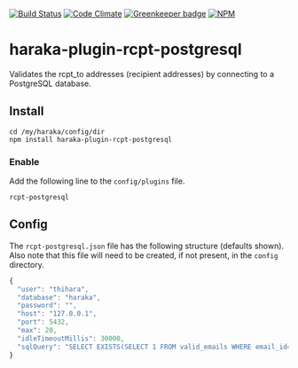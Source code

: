 [![Build Status][ci-img]][ci-url]
[![Code Climate][clim-img]][clim-url]
[![Greenkeeper badge](https://badges.greenkeeper.io/haraka/haraka-plugin-rcpt-postgresql.svg)](https://greenkeeper.io/)
[![NPM][npm-img]][npm-url]

# haraka-plugin-rcpt-postgresql

Validates the rcpt_to addresses (recipient addresses) by connecting to a PostgreSQL database.

## Install

    cd /my/haraka/config/dir
    npm install haraka-plugin-rcpt-postgresql

### Enable

Add the following line to the `config/plugins` file.

`rcpt-postgresql`

## Config

The `rcpt-postgresql.json` file has the following structure (defaults shown). Also note that this file will need to be created, if not present, in the `config` directory.

```javascript
{
  "user": "thihara",
  "database": "haraka",
  "password": "",
  "host": "127.0.0.1",
  "port": 5432,
  "max": 20,
  "idleTimeoutMillis": 30000,
  "sqlQuery": "SELECT EXISTS(SELECT 1 FROM valid_emails WHERE email_id=$1) AS \"exists\""
}
```


[ci-img]: https://travis-ci.org/haraka/haraka-plugin-rcpt-postgresql.svg
[ci-url]: https://travis-ci.org/haraka/haraka-plugin-rcpt-postgresql
[clim-img]: https://codeclimate.com/github/haraka/haraka-plugin-rcpt-postgresql/badges/gpa.svg
[clim-url]: https://codeclimate.com/github/haraka/haraka-plugin-rcpt-postgresql
[npm-img]: https://nodei.co/npm/haraka-plugin-rcpt-postgresql.png
[npm-url]: https://www.npmjs.com/package/haraka-plugin-rcpt-postgresql
